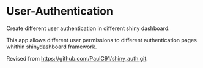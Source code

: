 # User-Authentication #

Create different user authentication in different shiny dashboard. 

This app allows different user permissions to different authentication pages whithin shinydashboard framework.

Revised from https://github.com/PaulC91/shiny_auth.git.
